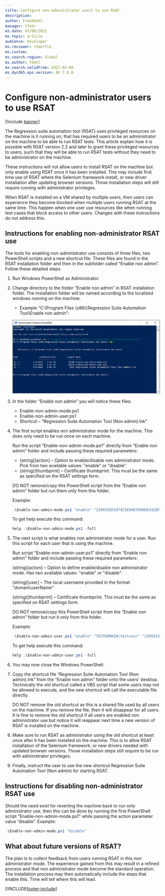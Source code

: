 ```yaml
---
title: Configure non-administrator users to use RSAT
description: 
author: FrankDahl
manager: tfehr
ms.date: 03/09/2021
ms.topic: article
audience: Developer
ms.reviewer: rhaertle
ms.custom:
ms.search.region: Global
ms.author: fdahl
ms.search.validFrom: 2021-03-09
ms.dyn365.ops.version: AX 7.0.0
---
```


# Configure non-administrator users to use RSAT

[!include [banner](../../includes/banner.md)]

The Regression suite automation tool (RSAT) uses privileged resources on the machine is it running on, that has required users to be an administrator on the machine to be able to run RSAT tests. This article explain how it is possible with RSAT version 2.2 and later to grant these privileged resources to users, such that they will be able to run RSAT tests without they need to be administrator on the machine.

These instructions will not allow users to install RSAT on the machine but only enable using RSAT once it has been installed. This may include first time use of RSAT where the Selenium framework install, or new driver installation after updating browser versions. Those installation steps will still require running with administrator privileges.

When RSAT is installed on a VM shared by multiple users, then users can experience they become blocked when multiple users running RSAT at the same time. This happen when one user use resources like when running test cases that block access to other users. Changes with these instructions do not address this.

## Instructions for enabling non-administrator RSAT use

The tools for enabling non-administrator use consists of three files, two PowerShell scripts and a new shortcut file. These files are found in the RSAT installation folder and then in the subfolder called “Enable non admin”. Follow these detailed steps.

1. Run Windows PowerShell as Administrator.
2. Change directory to the folder “Enable non admin” in RSAT installation folder. The installation folder will be named according to the localized windows running on the machine.

    + Example “C:\Program Files (x86)\Regression Suite Automation Tool\Enable non admin”:

    ![List of files in PowerShell](media/config-file-list.png)

3. In the folder “Enable non admin” you will notice these files:

    + Enable-non-admin-mode.ps1
    + Enable-non-admin-user.ps1
    + Shortcut – “Regression Suite Automation Tool (Non admin).lnk”

4. The first script enables non administrator mode for the machine. This does only need to be run once on each machine.

    Run the script “Enable-non-admin-mode.ps1” directly from “Enable non admin” folder and include passing these required parameters:

    + (string)[action] – Option to enable/disable non administrator mode. Pick from two available values: "enable" or "disable".
    + (string)[thumbprint] – Certificate thumbprint. This must be the same as specified on the RSAT settings form.

    DO NOT remove/copy this PowerShell script from the “Enable non admin” folder but run them only from this folder.

    Example:

    ```powershell
    .\Enable-non-admin-mode.ps1 "enable" "23055S5D1974C5E9467690DE4328FA6AC533632D"
    ```

    To get help execute this command:

    ```powershell
    help .\Enable-non-admin-mode.ps1 -full
    ```

5. The next script is what enables non administrator mode for a user. Run this script for each user that is using the machine.

    Run script “Enable-non-admin-user.ps1” directly from “Enable non admin” folder and include passing these required parameters:

    (string)[action] – Option to define enable/disable non administrator mode. Has two available values: "enable" or "disable".

    (string)[user] – The local username provided in the format "domain\userName"

    (string)[thumbprint] – Certificate thumbprint. This must be the same as specified on RSAT settings form.

    DO NOT remove/copy this PowerShell script from the “Enable non admin” folder but run it only from this folder.

    Example:

    ```powershell
    .\Enable-non-admin-user.ps1 "enable" "TESTDOMAIN\testuser" "23055S5D1974C5E9467690DE4328FA6AC533632D"
    ```

    To get help execute this command:

    ```powershell
    help .\Enable-non-admin-user.ps1 -full
    ```

6. You may now close the Windows PowerShell.

7. Copy the shortcut file “Regression Suite Automation Tool (Non admin).lnk” from the “Enable non admin” folder onto the users’ desktop. Technically the old shortcut called a VBS script that some users may not be allowed to execute, and the new shortcut will call the executable file directly.

    DO NOT remove the old shortcut as this is a shared file used by all users on the machine. If you remove the file, then it will disappear for all users. It is fine to remove the old shortcut if all users are enabled non administrator use but notice it will reappear next time a new version of RSAT is installed on the machine.

8. Make sure to run RSAT as administrator using the old shortcut at least once after it has been installed on the machine. This is to allow RSAT installation of the Selenium framework, or new drivers needed with updated browser versions. Those installation steps still require to be run with administrator privileges.

9. Finally, instruct the user to use the new shortcut Regression Suite Automation Tool (Non admin) for starting RSAT.

## Instructions for disabling non-administrator RSAT use

Should the need exist for reverting the machine back to run only administrator use, then this can be done by running the first PowerShell script “Enable-non-admin-mode.ps1” while passing the action parameter value “disable”.
Example:

```powershell
.\Enable-non-admin-mode.ps1 "disable"
```

## What about future versions of RSAT?

The plan is to collect feedback from users running RSAT in this non administrator mode. The experience gained from this may result in a refined process and that non administrator mode become the standard operation. The installation process may then automatically include the steps that enable this. Time will tell where this will lead.

[!INCLUDE[footer-include](../../../../includes/footer-banner.md)]
